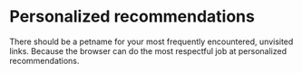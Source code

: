 # Personalized recommendations

There should be a petname for your most frequently encountered, unvisited links. Because the browser can do the most respectful job at personalized recommendations.